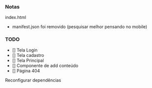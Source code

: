 ### Notas

index.html
- manifest.json foi removido (pesquisar melhor pensando no mobile)


### TODO
- [] Tela Login
- [] Tela cadastro
- [] Tela Principal
- [] Componente de add conteúdo
- [] Página 404

Reconfigurar dependências